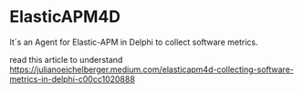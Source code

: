 # ElasticAPM4D
It´s an Agent for Elastic-APM in Delphi to collect software metrics. 

read this article to understand https://julianoeichelberger.medium.com/elasticapm4d-collecting-software-metrics-in-delphi-c00cc1020888

